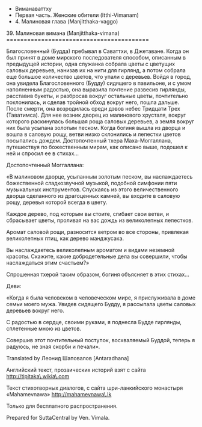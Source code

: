 









* Виманаваттху
* Первая часть\. Женские обители \(Itthi\-Vimanam\)
* 4\. Малиновая глава \(Manjitthaka\-vaggo\)


39\. Малиновая вимана \(Manjitthaka\-vimana\)
\=\=\=\=\=\=\=\=\=\=\=\=\=\=\=\=\=\=\=\=\=\=\=\=\=\=\=\=\=\=\=\=\=\=\=\=\=\=\=\=\=



Благословенный \(Будда\) пребывал в Саваттхи, в Джетаване\. Когда он был принят в доме мирского последователя способом, описанным в предыдущей истории, одна служанка собрала цветы с цветущих саловых деревьев, нанизав их на нити для гирлянд, а потом собрала еще большое количество цветов, что упали с деревьев\. Войдя в город, она увидела Благословенного \(Будду\) сидящего в павильоне, и с умом наполненным радостью, она выразила почтение развесив гирлянды, расставив букеты, и разбросав вокруг остальные цветы, почтительно поклонилась, и сделав тройной обход вокруг него, пошла дальше\. После смерти, она возродилась среди дэвов небес Тридцати Трех \(Таватимса\)\. Для нее возник дворец из малинового хрусталя, вокруг которого раскинулась большая роща саловых деревьев, а земля вокруг них была усыпана золотым песком\. Когда богиня вышла из дворца и вошла в саловую рощу, ветви низко склонились и лепестки цветов посыпались дождем\. Достопочтенный тхера Маха\-Моггаллана, путешествуя по божественным мирам, как описано выше, подошел к ней и спросил ее в стихах…


Достопочтенный Моггаллана:


«В малиновом дворце, усыпанным золотым песком, вы наслаждаетесь божественной сладкозвучной музыкой, подобной симфонии пяти музыкальных инструментов\. Спускаясь из этого величественного дворца сделанного из драгоценных камней, вы входите в саловую рощу, деревья которой всегда в цвету\.


Каждое дерево, под которым вы стоите, сгибает свои ветви, и сбрасывает цветы, проливая на вас дождь из великолепных лепестков\.


Аромат саловой рощи, разносится ветром во все стороны, привлекая великолепных птиц, как дерево манджусака\.


Вы наслаждаетесь великолепным ароматом и видами неземной красоты\. Скажите, какие добродетельные дела вы совершили, чтобы наслаждаться этим счастьем?»


Спрошенная тхерой таким образом, богиня объясняет в этих стихах…


Деви:


«Когда я была человеком в человеческом мире, я прислуживала в доме семьи моего мужа\. Увидев сидящего Будду, я рассыпала цветы саловых деревьев вокруг него\.


С радостью в сердце, своими руками, я поднесла Будде гирлянды, сплетенные мною из цветов\.


Совершив этот почтительный поступок, восхваляемый Буддой, теперь я радуюсь, не зная скорби и печали»\.



Translated by Леонид Шаповалов \[Antaradhana\]


Английский текст, прозаических историй взят с сайта <http://tipitaka\.wikia\.com>


Текст стихотворных диалогов, с сайта шри\-ланкийского монастыря «Mahamevnawa» <http://mahamevnawa\.lk>


Только для бесплатного распространения\.


Prepared for SuttaCentral by Ven\. Vimala\.






